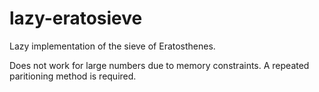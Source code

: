 # lazy-eratosieve
Lazy implementation of the sieve of Eratosthenes.

Does not work for large numbers due to memory constraints. A repeated paritioning method is required.
